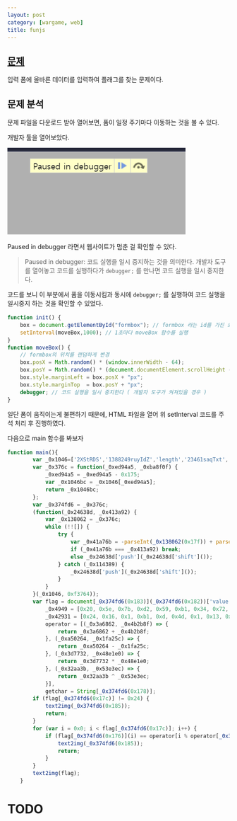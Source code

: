 ```yaml
---
layout: post
category: [wargame, web]
title: funjs
---
```


## [문제](https://dreamhack.io/wargame/challenges/116)
입력 폼에 올바른 데이터를 입력하여 플래그를 찾는 문제이다.

## 문제 분석
문제 파일을 다운로드 받아 열어보면, 폼이 일정 주기마다 이동하는 것을 볼 수 있다.

개발자 툴을 열어보았다.

![debugger](/assets/img/2024-05-08-funjs-paused-in-debugger.png) 

Paused in debugger 라면서 웹사이트가 멈춘 걸 확인할 수 있다.

> Paused in debugger: 코드 실행을 일시 중지하는 것을 의미한다. 개발자 도구를 열어놓고 코드를 실행하다가 `debugger;` 를 만나면 코드 실행을 일시 중지한다.

코드를 보니 이 부분에서 폼을 이동시킴과 동시에 `debugger;` 를 실행하여 코드 실행을 일시중지 하는 것을 확인할 수 있었다.
```js
function init() {
    box = document.getElementById("formbox"); // formbox 라는 id를 가진 요소를 가져와 box변수에 할당
    setInterval(moveBox,1000); // 1초마다 moveBox 함수를 실행
}
function moveBox() {
    // formbox의 위치를 랜덤하게 변경
    box.posX = Math.random() * (window.innerWidth - 64); 
    box.posY = Math.random() * (document.documentElement.scrollHeight - 64); 
    box.style.marginLeft = box.posX + "px";
    box.style.marginTop  = box.posY + "px";
    debugger; // 코드 실행을 일시 중지한다 ( 개발자 도구가 켜져있을 경우 )
}
```

일단 폼이 움직이는게 불편하기 때문에, HTML 파일을 열어 위 setInterval 코드를 주석 처리 후 진행하였다.

다음으로 main 함수를 봐보자

```js
function main(){
        var _0x1046=['2XStRDS','1388249ruyIdZ','length','23461saqTxt','9966Ahatiq','1824773xMtSgK','1918853csBQfH','175TzWLTY','flag','getElementById','94hQzdTH','NOP\x20!','11sVVyAj','37594TRDRWW','charCodeAt','296569AQCpHt','fromCharCode','1aqTvAU'];
        var _0x376c = function(_0xed94a5, _0xba8f0f) {
            _0xed94a5 = _0xed94a5 - 0x175;
            var _0x1046bc = _0x1046[_0xed94a5];
            return _0x1046bc;
        };
        var _0x374fd6 = _0x376c;
        (function(_0x24638d, _0x413a92) {
            var _0x138062 = _0x376c;
            while (!![]) {
                try {
                    var _0x41a76b = -parseInt(_0x138062(0x17f)) + parseInt(_0x138062(0x180)) * -parseInt(_0x138062(0x179)) + -parseInt(_0x138062(0x181)) * -parseInt(_0x138062(0x17e)) + -parseInt(_0x138062(0x17b)) + -parseInt(_0x138062(0x177)) * -parseInt(_0x138062(0x17a)) + -parseInt(_0x138062(0x17d)) * -parseInt(_0x138062(0x186)) + -parseInt(_0x138062(0x175)) * -parseInt(_0x138062(0x184));
                    if (_0x41a76b === _0x413a92) break;
                    else _0x24638d['push'](_0x24638d['shift']());
                } catch (_0x114389) {
                    _0x24638d['push'](_0x24638d['shift']());
                }
            }
        }(_0x1046, 0xf3764));
        var flag = document[_0x374fd6(0x183)](_0x374fd6(0x182))['value'],
            _0x4949 = [0x20, 0x5e, 0x7b, 0xd2, 0x59, 0xb1, 0x34, 0x72, 0x1b, 0x69, 0x61, 0x3c, 0x11, 0x35, 0x65, 0x80, 0x9, 0x9d, 0x9, 0x3d, 0x22, 0x7b, 0x1, 0x9d, 0x59, 0xaa, 0x2, 0x6a, 0x53, 0xa7, 0xb, 0xcd, 0x25, 0xdf, 0x1, 0x9c],
            _0x42931 = [0x24, 0x16, 0x1, 0xb1, 0xd, 0x4d, 0x1, 0x13, 0x1c, 0x32, 0x1, 0xc, 0x20, 0x2, 0x1, 0xe1, 0x2d, 0x6c, 0x6, 0x59, 0x11, 0x17, 0x35, 0xfe, 0xa, 0x7a, 0x32, 0xe, 0x13, 0x6f, 0x5, 0xae, 0xc, 0x7a, 0x61, 0xe1],
            operator = [(_0x3a6862, _0x4b2b8f) => {
                return _0x3a6862 + _0x4b2b8f;
            }, (_0xa50264, _0x1fa25c) => {
                return _0xa50264 - _0x1fa25c;
            }, (_0x3d7732, _0x48e1e0) => {
                return _0x3d7732 * _0x48e1e0;
            }, (_0x32aa3b, _0x53e3ec) => {
                return _0x32aa3b ^ _0x53e3ec;
            }],
            getchar = String[_0x374fd6(0x178)];
        if (flag[_0x374fd6(0x17c)] != 0x24) {
            text2img(_0x374fd6(0x185));
            return;
        }
        for (var i = 0x0; i < flag[_0x374fd6(0x17c)]; i++) {
            if (flag[_0x374fd6(0x176)](i) == operator[i % operator[_0x374fd6(0x17c)]](_0x4949[i], _0x42931[i])) {} else {
                text2img(_0x374fd6(0x185));
                return;
            }
        }
        text2img(flag);
    }
```

# TODO
